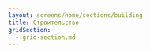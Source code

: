 ```yaml
---
layout: screens/home/sections/building
title: Строительство
gridSection:
  - grid-section.md
---
```

